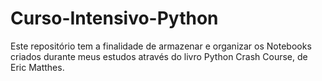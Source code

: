 # Curso-Intensivo-Python
Este repositório tem a finalidade de armazenar e organizar os Notebooks criados durante meus estudos através do livro Python Crash Course, de Eric Matthes.
